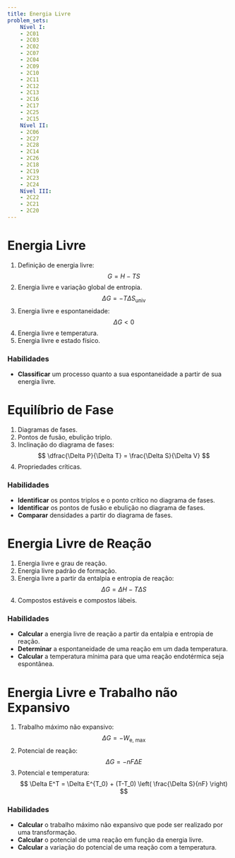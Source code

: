 ```yaml
---
title: Energia Livre
problem_sets:
    Nível I:
    - 2C01
    - 2C03
    - 2C02
    - 2C07
    - 2C04
    - 2C09
    - 2C10
    - 2C11
    - 2C12
    - 2C13
    - 2C16
    - 2C17
    - 2C25
    - 2C15
    Nível II:
    - 2C06
    - 2C27
    - 2C28
    - 2C14
    - 2C26
    - 2C18
    - 2C19
    - 2C23
    - 2C24
    Nível III:
    - 2C22
    - 2C21
    - 2C20
---
```


# Energia Livre

1. Definição de energia livre: 
   $$ 
   G = H - TS 
   $$
2. Energia livre e variação global de entropia.
   $$
   \Delta G = - T \Delta S_\text{univ}
   $$
3. Energia livre e espontaneidade:
   $$
   \Delta G < 0
   $$
3. Energia livre e temperatura.
4. Energia livre e estado físico.

### Habilidades

- **Classificar** um processo quanto a sua espontaneidade a partir de sua energia livre.

# Equilíbrio de Fase

1. Diagramas de fases.
2. Pontos de fusão, ebulição triplo.
3. Inclinação do diagrama de fases:
   $$
   \dfrac{\Delta P}{\Delta T} = \frac{\Delta S}{\Delta V}
   $$
4. Propriedades críticas.

### Habilidades

- **Identificar** os pontos triplos e o ponto crítico no diagrama de fases.
- **Identificar** os pontos de fusão e ebulição no diagrama de fases.
- **Comparar** densidades a partir do diagrama de fases.

# Energia Livre de Reação

1. Energia livre e grau de reação.
2. Energia livre padrão de formação.
3. Energia livre a partir da entalpia e entropia de reação:
   $$
   \Delta G = \Delta H - T \Delta S
   $$
5. Compostos estáveis e compostos lábeis.

### Habilidades

- **Calcular** a energia livre de reação a partir da entalpia e entropia de reação.
- **Determinar** a espontaneidade de uma reação em um dada temperatura.
- **Calcular** a temperatura mínima para que uma reação endotérmica seja espontânea.

# Energia Livre e Trabalho não Expansivo

1. Trabalho máximo não expansivo:
   $$
   \Delta G = -W_\text{e, max}
   $$
2. Potencial de reação: 
   $$
   \Delta G = -nF \Delta E
   $$
3. Potencial e temperatura:
   $$
   \Delta E^T = \Delta E^{T_0} + (T-T_0) \left( \frac{\Delta S}{nF} \right)
   $$

### Habilidades

- **Calcular** o trabalho máximo não expansivo que pode ser realizado por uma transformação.
- **Calcular** o potencial de uma reação em função da energia livre.
- **Calcular** a variação do potencial de uma reação com a temperatura.
